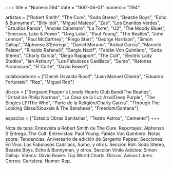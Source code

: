 +++
title = "Número 294"
date = "1987-06-01"
numero = "294"

artistas = ["Robert Smith", "The Cure", "Soda Stereo", "Beastie Boys", "Echo & Bunnymen", "Billy Idol", "Miguel Mateos", "Zas", "Los Enanitos Verdes", "Estudios Panda", "Andrés Calamaro", "La Torre", "U2", "The Moody Blues", "Emerson, Lake & Power", "Greg Lake", "Paul Young", "The Beatles", "John Lennon", "Paul McCartney", "Ringo Starr", "George Harrison", "Simon Gallup", "Alphonso S’Entrega", "Daniel Morano", "Aníbal García", "Marcelo Pelater", "Rinaldo Rafanelli", "Sergio Nacif", "Fabián Von Quintiero", "Soda Stereo", "Charly García", "Diego Rapaport", "The Cult", "Electric Lady Studios", "Ian Astbury", "Los Fabulosos Cadillacs", "Sumo", "Ratones Paranoicos", "El Corte", "David Bowie"]

colaboradores = ["Daniel Osvaldo Ripoll", "Juan Manuel Cibeira", "Eduardo Fortunato", "Rep", "Miguel Rep"]

discos = ["Sergeant Pepper's Lonely Hearts Club Band/The Beatles", "Gritad de Philip Norman", "La Casa de la Luz Azul/Deep Purple", "The Singles LP/The Who", "Parte de la Religión/Charly García", "Through The Looking Glass/Siouxsie & The Banshees", "Freedom/Santana"]

espacios = ["Estadio Obras Sanitarias", "Teatro Astros", "Cemento"]
+++

Nota de tapa: 
Entrevista a Robert Smith de The Cure. 
Reportajes:
Alphonso S’Entrega. The Cult. 
Entrevistas:
Paul Young. Fabián Von Quintiero.
Notas sobre:
Tendencias.
Aniversario de edición de Sargento Pepper.
Secciones:
En Vivo: Los Fabulosos Cadillacs, Sumo, y otros.
Sección Roll: Soda Stereo, Beastie Boys, Echo & Bunnymen, y otros. 
Sección Vinilo Adictos: Simon Gallup. 
Videos: David Bowie. 
Top World Charts. Discos. Avisos Libres. Correo. Cartelera. Humor: Rep.
